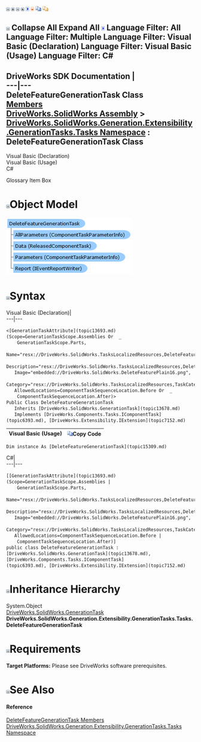 ![](dotnetimages/collapse.gif) ![](dotnetimages/expand.gif) ![](dotnetimages/collapse.gif) ![](dotnetimages/expand.gif) ![](dotnetimages/drpdown.gif) ![](dotnetimages/drpdown_orange.gif) ![](dotnetimages/copycode.gif) ![](dotnetimages/copycodeHighlight.gif)

![](dotnetimages/collapse.gif) Collapse All Expand All ![](dotnetimages/drpdown.gif) Language Filter: All  Language Filter: Multiple  Language Filter: Visual Basic (Declaration) Language Filter: Visual Basic (Usage) Language Filter: C#  
---  
DriveWorks SDK Documentation  |   
---|---  
DeleteFeatureGenerationTask Class   
[Members](topic15310.md)   
[DriveWorks.SolidWorks Assembly](topic13342.md) > [DriveWorks.SolidWorks.Generation.Extensibility.GenerationTasks.Tasks Namespace](topic15301.md) : DeleteFeatureGenerationTask Class  
---  
  
Visual Basic (Declaration)    
Visual Basic (Usage)    
C# 

Glossary Item Box

# ![](dotnetimages/collapse.gif)Object Model

![](dotnetdiagramimages/image874.png)

# ![](dotnetimages/collapse.gif)Syntax

Visual Basic (Declaration)|   
---|---  
      
    
    <[GenerationTaskAttribute](topic13693.md)(Scope=GenerationTaskScope.Assemblies Or  _
        GenerationTaskScope.Parts, 
       Name="resx://DriveWorks.SolidWorks.TasksLocalizedResources,DeleteFeatureTaskTitle", 
       Description="resx://DriveWorks.SolidWorks.TasksLocalizedResources,DeleteFeatureTaskDescription", 
       Image="embedded://DriveWorks.SolidWorks.DeleteFeaturePlain16.png", 
       Category="resx://DriveWorks.SolidWorks.TasksLocalizedResources,TaskCategoryPartsAndAssemblies", 
       AllowedLocations=ComponentTaskSequenceLocation.Before Or  _
        ComponentTaskSequenceLocation.After)>
    Public Class DeleteFeatureGenerationTask 
       Inherits [DriveWorks.SolidWorks.GenerationTask](topic13678.md)
       Implements [DriveWorks.Components.Tasks.IComponentTask](topic6393.md), [DriveWorks.Extensibility.IExtension](topic7152.md)   
  
Visual Basic (Usage)| ![](dotnetimages/copycode.gif)Copy Code  
---|---  
      
    
    Dim instance As [DeleteFeatureGenerationTask](topic15309.md)  
  
C#|   
---|---  
      
    
    [[GenerationTaskAttribute](topic13693.md)(Scope=GenerationTaskScope.Assemblies | 
        GenerationTaskScope.Parts, 
       Name="resx://DriveWorks.SolidWorks.TasksLocalizedResources,DeleteFeatureTaskTitle", 
       Description="resx://DriveWorks.SolidWorks.TasksLocalizedResources,DeleteFeatureTaskDescription", 
       Image="embedded://DriveWorks.SolidWorks.DeleteFeaturePlain16.png", 
       Category="resx://DriveWorks.SolidWorks.TasksLocalizedResources,TaskCategoryPartsAndAssemblies", 
       AllowedLocations=ComponentTaskSequenceLocation.Before | 
        ComponentTaskSequenceLocation.After)]
    public class DeleteFeatureGenerationTask : [DriveWorks.SolidWorks.GenerationTask](topic13678.md), [DriveWorks.Components.Tasks.IComponentTask](topic6393.md), [DriveWorks.Extensibility.IExtension](topic7152.md)    
  
# ![](dotnetimages/collapse.gif)Inheritance Hierarchy

System.Object  
[DriveWorks.SolidWorks.GenerationTask](topic13678.md)  
**DriveWorks.SolidWorks.Generation.Extensibility.GenerationTasks.Tasks.DeleteFeatureGenerationTask**  


# ![](dotnetimages/collapse.gif)Requirements

**Target Platforms:** Please see DriveWorks software prerequisites.

# ![](dotnetimages/collapse.gif)See Also

#### Reference

[DeleteFeatureGenerationTask Members](topic15310.md)   
[DriveWorks.SolidWorks.Generation.Extensibility.GenerationTasks.Tasks Namespace](topic15301.md)


